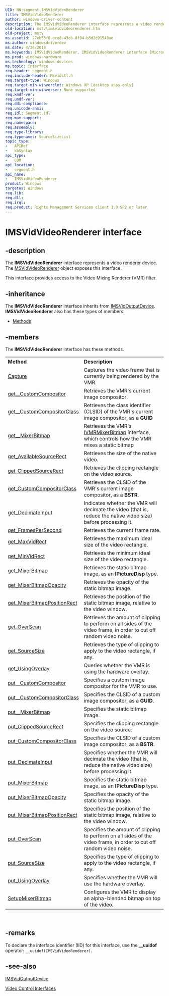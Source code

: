 ```yaml
---
UID: NN:segment.IMSVidVideoRenderer
title: IMSVidVideoRenderer
author: windows-driver-content
description: The IMSVidVideoRenderer interface represents a video renderer device. The MSVidVideoRenderer object exposes this interface.This interface provides access to the Video Mixing Renderer (VMR) filter.
old-location: mstv\imsvidvideorenderer.htm
old-project: mstv
ms.assetid: 27eb53f8-ece8-43eb-8f94-b3d2d91548ad
ms.author: windowsdriverdev
ms.date: 4/26/2018
ms.keywords: IMSVidVideoRenderer, IMSVidVideoRenderer interface [Microsoft TV Technologies], IMSVidVideoRenderer interface [Microsoft TV Technologies],described, IMSVidVideoRendererInterface, mstv.imsvidvideorenderer, segment/IMSVidVideoRenderer
ms.prod: windows-hardware
ms.technology: windows-devices
ms.topic: interface
req.header: segment.h
req.include-header: Msvidctl.h
req.target-type: Windows
req.target-min-winverclnt: Windows XP [desktop apps only]
req.target-min-winversvr: None supported
req.kmdf-ver: 
req.umdf-ver: 
req.ddi-compliance: 
req.unicode-ansi: 
req.idl: Segment.idl
req.max-support: 
req.namespace: 
req.assembly: 
req.type-library: 
req.typenames: SourceSizeList
topic_type:
-	APIRef
-	kbSyntax
api_type:
-	COM
api_location:
-	segment.h
api_name:
-	IMSVidVideoRenderer
product: Windows
targetos: Windows
req.lib: 
req.dll: 
req.irql: 
req.product: Rights Management Services client 1.0 SP2 or later
---
```


# IMSVidVideoRenderer interface


## -description



The <b>IMSVidVideoRenderer</b> interface represents a video renderer device. The <a href="https://msdn.microsoft.com/ffb9566f-1c03-4aba-a9ce-a47e42894ca0">MSVidVideoRenderer</a> object exposes this interface.

This interface provides access to the Video Mixing Renderer (VMR) filter.




## -inheritance

The <b xmlns:loc="http://microsoft.com/wdcml/l10n">IMSVidVideoRenderer</b> interface inherits from <a href="https://msdn.microsoft.com/c2e5ebac-cb10-4567-83f7-f8f4e3b4f009">IMSVidOutputDevice</a>. <b>IMSVidVideoRenderer</b> also has these types of members:
<ul>
<li><a href="https://docs.microsoft.com/">Methods</a></li>
</ul>

## -members

The <b>IMSVidVideoRenderer</b> interface has these methods.
<table class="members" id="memberListMethods">
<tr>
<th align="left" width="37%">Method</th>
<th align="left" width="63%">Description</th>
</tr>
<tr data="declared;">
<td align="left" width="37%">
<a href="https://msdn.microsoft.com/05287e53-a988-43cc-ac41-5024a217621a">Capture</a>
</td>
<td align="left" width="63%">
Captures the video frame that is currently being rendered by the VMR.

</td>
</tr>
<tr data="declared;">
<td align="left" width="37%">
<a href="https://msdn.microsoft.com/cafdc512-2994-4374-9396-b0bb946bc490">get__CustomCompositor</a>
</td>
<td align="left" width="63%">
Retrieves the VMR's current image compositor.

</td>
</tr>
<tr data="declared;">
<td align="left" width="37%">
<a href="https://msdn.microsoft.com/0ac48bbb-a0d3-4c37-9f3e-4f4cc79b550b">get__CustomCompositorClass</a>
</td>
<td align="left" width="63%">
Retrieves the class identifier (CLSID) of the VMR's current image compositor, as a <b>GUID</b>

</td>
</tr>
<tr data="declared;">
<td align="left" width="37%">
<a href="https://msdn.microsoft.com/714b8222-ab8b-4ece-8ae5-61bb41a7ed3c">get__MixerBitmap</a>
</td>
<td align="left" width="63%">
Retrieves the VMR's <a href="https://msdn.microsoft.com/ac7da3f9-2c17-4517-bb64-6b56257a65c3">IVMRMixerBitmap</a> interface, which controls how the VMR mixes a static bitmap

</td>
</tr>
<tr data="declared;">
<td align="left" width="37%">
<a href="https://msdn.microsoft.com/33747e97-3e1c-4220-89c9-cc8310b77c4e">get_AvailableSourceRect</a>
</td>
<td align="left" width="63%">
Retrieves the size of the native video.

</td>
</tr>
<tr data="declared;">
<td align="left" width="37%">
<a href="https://msdn.microsoft.com/d40d39d9-41a4-42e1-b0d0-4a6299fd1cff">get_ClippedSourceRect</a>
</td>
<td align="left" width="63%">
Retrieves the clipping rectangle on the video source.

</td>
</tr>
<tr data="declared;">
<td align="left" width="37%">
<a href="https://msdn.microsoft.com/d6ff1968-e891-432d-9271-f6d6a6a8a756">get_CustomCompositorClass</a>
</td>
<td align="left" width="63%">
Retrieves the CLSID of the VMR's current image compositor, as a <b>BSTR</b>.

</td>
</tr>
<tr data="declared;">
<td align="left" width="37%">
<a href="https://msdn.microsoft.com/1f533b85-175b-4381-b7a9-eac0d8e313ed">get_DecimateInput</a>
</td>
<td align="left" width="63%">
Indicates whether the VMR will decimate the video (that is, reduce the native video size) before processing it.

</td>
</tr>
<tr data="declared;">
<td align="left" width="37%">
<a href="https://msdn.microsoft.com/94634499-748d-42d1-8d06-fb52d10d4656">get_FramesPerSecond</a>
</td>
<td align="left" width="63%">
Retrieves the current frame rate.

</td>
</tr>
<tr data="declared;">
<td align="left" width="37%">
<a href="https://msdn.microsoft.com/b4c4b2da-0749-463c-aaa1-04d0d456327a">get_MaxVidRect</a>
</td>
<td align="left" width="63%">
Retrieves the maximum ideal size of the video rectangle.

</td>
</tr>
<tr data="declared;">
<td align="left" width="37%">
<a href="https://msdn.microsoft.com/2e65f2b2-d479-429a-b5c7-8c5cbb6c833d">get_MinVidRect</a>
</td>
<td align="left" width="63%">
Retrieves the minimum ideal size of the video rectangle.

</td>
</tr>
<tr data="declared;">
<td align="left" width="37%">
<a href="https://msdn.microsoft.com/cfcfab14-7084-4716-8955-574168cd3506">get_MixerBitmap</a>
</td>
<td align="left" width="63%">
Retrieves the static bitmap image, as an <b>IPictureDisp</b> type.

</td>
</tr>
<tr data="declared;">
<td align="left" width="37%">
<a href="https://msdn.microsoft.com/830eff1a-e70e-440c-81be-69058d14f314">get_MixerBitmapOpacity</a>
</td>
<td align="left" width="63%">
Retrieves the opacity of the static bitmap image.

</td>
</tr>
<tr data="declared;">
<td align="left" width="37%">
<a href="https://msdn.microsoft.com/a2270786-5289-4c41-898e-651ed881842b">get_MixerBitmapPositionRect</a>
</td>
<td align="left" width="63%">
Retrieves the position of the static bitmap image, relative to the video window.

</td>
</tr>
<tr data="declared;">
<td align="left" width="37%">
<a href="https://msdn.microsoft.com/2c4946e6-b25c-4e6a-b640-73982c0da871">get_OverScan</a>
</td>
<td align="left" width="63%">
Retrieves the amount of clipping to perform on all sides of the video frame, in order to cut off random video noise.

</td>
</tr>
<tr data="declared;">
<td align="left" width="37%">
<a href="https://msdn.microsoft.com/312a2c1e-5332-4a2d-ada9-1dc8236f4170">get_SourceSize</a>
</td>
<td align="left" width="63%">
Retrieves the type of clipping to apply to the video rectangle, if any.

</td>
</tr>
<tr data="declared;">
<td align="left" width="37%">
<a href="https://msdn.microsoft.com/bd41cbcc-b8a8-4b08-9b25-399e366614ce">get_UsingOverlay</a>
</td>
<td align="left" width="63%">
Queries whether the VMR is using the hardware overlay.

</td>
</tr>
<tr data="declared;">
<td align="left" width="37%">
<a href="https://msdn.microsoft.com/ff99b253-20bc-4b8e-8624-ffcbb3b91857">put__CustomCompositor</a>
</td>
<td align="left" width="63%">
Specifies a custom image compositor for the VMR to use.

</td>
</tr>
<tr data="declared;">
<td align="left" width="37%">
<a href="https://msdn.microsoft.com/031af4a5-6eed-44c9-9b0c-f472d709db66">put__CustomCompositorClass</a>
</td>
<td align="left" width="63%">
Specifies the CLSID of a custom image compositor, as a <b>GUID</b>.

</td>
</tr>
<tr data="declared;">
<td align="left" width="37%">
<a href="https://msdn.microsoft.com/6dd7b83e-6ed6-4c57-8a00-a4ed2c78840d">put__MixerBitmap</a>
</td>
<td align="left" width="63%">
Specifies the static bitmap image.

</td>
</tr>
<tr data="declared;">
<td align="left" width="37%">
<a href="https://msdn.microsoft.com/c72d8134-ff6c-46b4-b567-35638aef53cd">put_ClippedSourceRect</a>
</td>
<td align="left" width="63%">
Specifies the clipping rectangle on the video source.

</td>
</tr>
<tr data="declared;">
<td align="left" width="37%">
<a href="https://msdn.microsoft.com/399a5151-b26a-4c33-9dd9-e7abb23cbd1c">put_CustomCompositorClass</a>
</td>
<td align="left" width="63%">
Specifies the CLSID of a custom image compositor, as a <b>BSTR</b>.

</td>
</tr>
<tr data="declared;">
<td align="left" width="37%">
<a href="https://msdn.microsoft.com/e048a572-3a96-4610-9266-0e97b5a09778">put_DecimateInput</a>
</td>
<td align="left" width="63%">
Specifies whether the VMR will decimate the video (that is, reduce the native video size) before processing it.

</td>
</tr>
<tr data="declared;">
<td align="left" width="37%">
<a href="https://msdn.microsoft.com/fa9d9bea-f711-42f1-a247-322036744c44">put_MixerBitmap</a>
</td>
<td align="left" width="63%">
Specifies the static bitmap image, as an <b>IPictureDisp</b> type.

</td>
</tr>
<tr data="declared;">
<td align="left" width="37%">
<a href="https://msdn.microsoft.com/5dba67ab-9522-48a3-be09-8ed8c27bffee">put_MixerBitmapOpacity</a>
</td>
<td align="left" width="63%">
Specifies the opacity of the static bitmap image.

</td>
</tr>
<tr data="declared;">
<td align="left" width="37%">
<a href="https://msdn.microsoft.com/05542d75-1723-4581-ac8b-6a577e0085cb">put_MixerBitmapPositionRect</a>
</td>
<td align="left" width="63%">
Specifies the position of the static bitmap image, relative to the video window.

</td>
</tr>
<tr data="declared;">
<td align="left" width="37%">
<a href="https://msdn.microsoft.com/141df99b-4fc7-439c-953e-1fa1c544258e">put_OverScan</a>
</td>
<td align="left" width="63%">
Specifies the amount of clipping to perform on all sides of the video frame, in order to cut off random video noise.

</td>
</tr>
<tr data="declared;">
<td align="left" width="37%">
<a href="https://msdn.microsoft.com/c792f064-a137-4872-8c79-6e924b6023f0">put_SourceSize</a>
</td>
<td align="left" width="63%">
Specifies the type of clipping to apply to the video rectangle, if any.

</td>
</tr>
<tr data="declared;">
<td align="left" width="37%">
<a href="https://msdn.microsoft.com/ee7a5c92-bdae-4b67-9b2b-5fb4ae3a8fd7">put_UsingOverlay</a>
</td>
<td align="left" width="63%">
Specifies whether the VMR will use the hardware overlay.

</td>
</tr>
<tr data="declared;">
<td align="left" width="37%">
<a href="https://msdn.microsoft.com/a91561e3-469b-412a-b5ab-af2a5a0855a6">SetupMixerBitmap</a>
</td>
<td align="left" width="63%">
Configures the VMR to display an alpha-blended bitmap on top of the video.

</td>
</tr>
</table> 


## -remarks



To declare the interface identifier (IID) for this interface, use the <b>__uuidof</b> operator: <code>__uuidof(IMSVidVideoRenderer)</code>.




## -see-also




<a href="https://msdn.microsoft.com/c2e5ebac-cb10-4567-83f7-f8f4e3b4f009">IMSVidOutputDevice</a>



<a href="https://msdn.microsoft.com/bf6c3ce9-1e56-4109-93f1-5b313e6ca19b">Video Control Interfaces</a>
 

 

